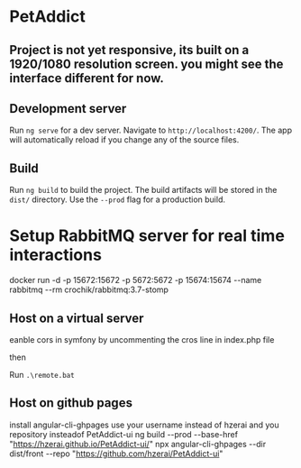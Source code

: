 # PetAddict

## Project is not yet responsive, its built on a 1920/1080 resolution screen. you might see the interface different for now.

## Development server

Run `ng serve` for a dev server. Navigate to `http://localhost:4200/`. The app will automatically reload if you change any of the source files.

## Build

Run `ng build` to build the project. The build artifacts will be stored in the `dist/` directory. Use the `--prod` flag for a production build.

# Setup RabbitMQ server for real time interactions

docker run -d -p 15672:15672 -p 5672:5672 -p 15674:15674 --name rabbitmq --rm crochik/rabbitmq:3.7-stomp

## Host on a virtual server

eanble cors in symfony by uncommenting the cros line in index.php file

then

Run `.\remote.bat` 

## Host on github pages
install angular-cli-ghpages
use your username instead of hzerai and you repository insteadof PetAddict-ui
ng build --prod --base-href "https://hzerai.github.io/PetAddict-ui/"
npx angular-cli-ghpages --dir  dist/front --repo  "https://github.com/hzerai/PetAddict-ui"


